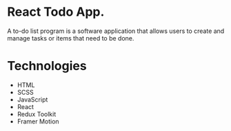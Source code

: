 # React Todo App.

A to-do list program is a software application that allows users to create and manage tasks or items that need to be done.

# Technologies

- HTML
- SCSS
- JavaScript
- React
- Redux Toolkit
- Framer Motion
